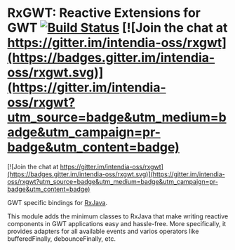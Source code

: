 # RxGWT: Reactive Extensions for GWT [![Build Status](https://travis-ci.org/intendia-oss/rxgwt.svg)](https://travis-ci.org/intendia-oss/rxgwt) [![Join the chat at https://gitter.im/intendia-oss/rxgwt](https://badges.gitter.im/intendia-oss/rxgwt.svg)](https://gitter.im/intendia-oss/rxgwt?utm_source=badge&utm_medium=badge&utm_campaign=pr-badge&utm_content=badge)

[![Join the chat at https://gitter.im/intendia-oss/rxgwt](https://badges.gitter.im/intendia-oss/rxgwt.svg)](https://gitter.im/intendia-oss/rxgwt?utm_source=badge&utm_medium=badge&utm_campaign=pr-badge&utm_content=badge)

GWT specific bindings for [RxJava](http://github.com/ReactiveX/RxJava).

This module adds the minimum classes to RxJava that make writing reactive components in GWT applications easy and 
hassle-free. More specifically, it provides adapters for all available events and varios operators like bufferedFinally,
debounceFinally, etc.


